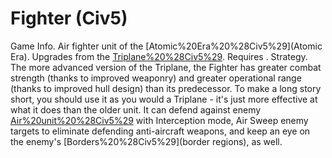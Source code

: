 # Fighter (Civ5)

Game Info.
Air fighter unit of the [Atomic%20Era%20%28Civ5%29](Atomic Era). Upgrades from the [Triplane%20%28Civ5%29](Triplane). Requires .
Strategy.
The more advanced version of the Triplane, the Fighter has greater combat strength (thanks to improved weaponry) and greater operational range (thanks to improved hull design) than its predecessor. To make a long story short, you should use it as you would a Triplane - it's just more effective at what it does than the older unit. It can defend against enemy [Air%20unit%20%28Civ5%29](aircraft) with Interception mode, Air Sweep enemy targets to eliminate defending anti-aircraft weapons, and keep an eye on the enemy's [Borders%20%28Civ5%29](border regions), as well.